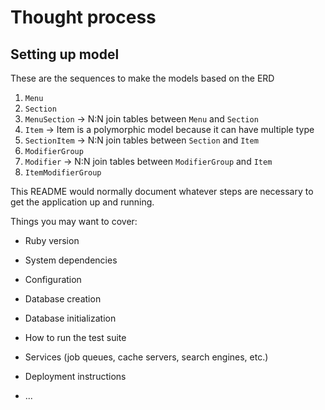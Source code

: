 # Thought process

## Setting up model

These are the sequences to make the models based on the ERD

1. `Menu`
2. `Section`
3. `MenuSection` -> N:N join tables between `Menu` and `Section`
4. `Item` -> Item is a polymorphic model because it can have multiple type
5. `SectionItem` -> N:N join tables between `Section` and `Item`
6. `ModifierGroup`
7. `Modifier` -> N:N join tables between `ModifierGroup` and `Item`
8. `ItemModifierGroup`

This README would normally document whatever steps are necessary to get the
application up and running.

Things you may want to cover:

- Ruby version

- System dependencies

- Configuration

- Database creation

- Database initialization

- How to run the test suite

- Services (job queues, cache servers, search engines, etc.)

- Deployment instructions

- ...
